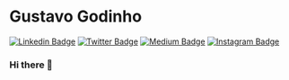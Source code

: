 # Gustavo Godinho

[![Linkedin Badge](https://img.shields.io/badge/-LinkedIn-blue?style=flat&logo=LinkedIn&logoColor=white)]()
[![Twitter Badge](https://img.shields.io/badge/-Twitter-1ca0f1?style=flat&logo=Twitter&logoColor=white)]()
[![Medium Badge](https://img.shields.io/badge/-Medium-000?style=flat&logo=Medium&logoColor=white)]()
[![Instagram Badge](https://img.shields.io/badge/-Instagram-C13584?style=flat&logo=Instagram&logoColor=white)]()

### Hi there 👋

<!--
**gustavogodinho/gustavogodinho** is a ✨ _special_ ✨ repository because its `README.md` (this file) appears on your GitHub profile.

Here are some ideas to get you started:

- 🔭 I’m currently working on ...
- 🌱 I’m currently learning ...
- 👯 I’m looking to collaborate on ...
- 🤔 I’m looking for help with ...
- 💬 Ask me about ...
- 📫 How to reach me: ...
- 😄 Pronouns: ...
- ⚡ Fun fact: ...
-->
